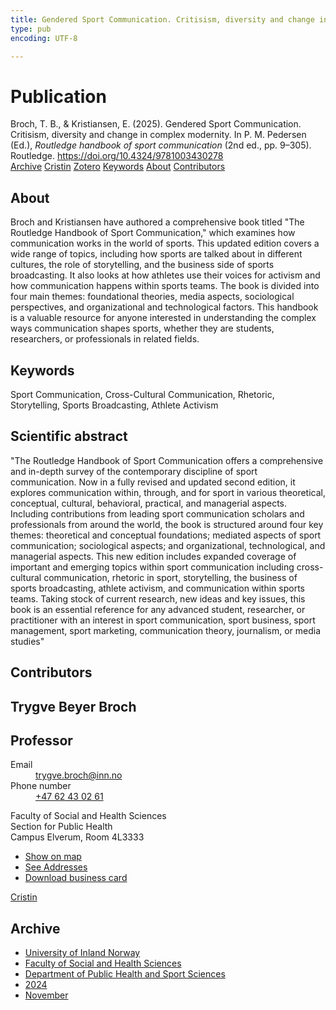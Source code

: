 ```yaml
---
title: Gendered Sport Communication. Critisism, diversity and change in complex modernity
type: pub
encoding: UTF-8

---
```

<h1>Publication</h1>
<article id="csl-bib-container-VLCSNJGD" class="csl-bib-container">
  <div class="csl-bib-body"> <div class="csl-entry">Broch, T. B., &#38; Kristiansen, E. (2025). Gendered Sport Communication. Critisism, diversity and change in complex modernity. In P. M. Pedersen (Ed.), <i>Routledge handbook of sport communication</i> (2nd ed., pp. 9–305). Routledge. <a href="https://doi.org/10.4324/9781003430278">https://doi.org/10.4324/9781003430278</a></div> </div>
  <div class="csl-bib-buttons">
    <a href="#taxonomy-article-VLCSNJGD" alt="archive" class="csl-bib-button">Archive</a>
    <a href="https://app.cristin.no/results/show.jsf?id=2320576" alt="Cristin" class="csl-bib-button">Cristin</a>
    <a href="http://zotero.org/groups/5881554/items/VLCSNJGD" alt="Zotero" class="csl-bib-button">Zotero</a>
    <a href="#keywords-article-VLCSNJGD" alt="keywords" class="csl-bib-button">Keywords</a>
    <a href="#about-article-VLCSNJGD" alt="about_pub" class="csl-bib-button">About</a>
    <a href="#contributors-article-VLCSNJGD" alt="contributors" class="csl-bib-button">Contributors</a>
  </div>
  <div id="csl-bib-meta-container-VLCSNJGD"></div>
</article>
<div id="csl-bib-meta-VLCSNJGD" class="csl-bib-meta">
  <article id="about-article-VLCSNJGD" class="about_pub-article">
    <h1>About</h1>
    Broch and Kristiansen have authored a comprehensive book titled "The Routledge Handbook of Sport Communication," which examines how communication works in the world of sports. This updated edition covers a wide range of topics, including how sports are talked about in different cultures, the role of storytelling, and the business side of sports broadcasting. It also looks at how athletes use their voices for activism and how communication happens within sports teams. The book is divided into four main themes: foundational theories, media aspects, sociological perspectives, and organizational and technological factors. This handbook is a valuable resource for anyone interested in understanding the complex ways communication shapes sports, whether they are students, researchers, or professionals in related fields.
  </article>
  <article id="keywords-article-VLCSNJGD" class="keywords-article">
    <h1>Keywords</h1>
    Sport Communication, Cross-Cultural Communication, Rhetoric, Storytelling, Sports Broadcasting, Athlete Activism
  </article>
  <article id="abstract-article-VLCSNJGD" class="abstract-article">
    <h1>Scientific abstract</h1>
    "The Routledge Handbook of Sport Communication offers a comprehensive and in-depth survey of the contemporary discipline of sport communication. Now in a fully revised and updated second edition, it explores communication within, through, and for sport in various theoretical, conceptual, cultural, behavioral, practical, and managerial aspects. Including contributions from leading sport communication scholars and professionals from around the world, the book is structured around four key themes: theoretical and conceptual foundations; mediated aspects of sport communication; sociological aspects; and organizational, technological, and managerial aspects. This new edition includes expanded coverage of important and emerging topics within sport communication including cross-cultural communication, rhetoric in sport, storytelling, the business of sports broadcasting, athlete activism, and communication within sports teams. Taking stock of current research, new ideas and key issues, this book is an essential reference for any advanced student, researcher, or practitioner with an interest in sport communication, sport business, sport management, sport marketing, communication theory, journalism, or media studies"
  </article>
  <article id="contributors-article-VLCSNJGD" class="contributors-article">
    <h1>Contributors</h1>
    <div class="personas"> <div class="vrtx-hinn-person-card"> <div class="photo"> <i class="lar la-user-circle missing-person"></i> </div> <div class="info"> <hgroup><h1>Trygve Beyer Broch</h1> <h2>Professor</h2> </hgroup><dl> <dt>Email</dt> <dd> <a href="mailto:trygve.broch@inn.no">trygve.broch@inn.no</a> </dd> <dt>Phone number</dt> <dd><a href="tel:+4762430261"> +47 62 43 02 61 </a></dd> </dl> <p> Faculty of Social and Health Sciences<br> Section for Public Health<br> Campus Elverum, Room 4L3333 </p> <ul class="vrtx-hinn-links"> <li><a href="https://www.google.com/maps?q=60.88177,11.53669">Show on map</a></li> <li><a href="https://www.inn.no/english/find-an-employee/trygve-broch.html#vrtx-hinn-addresses">See Addresses</a></li> <li><a href="https://www.inn.no/english/find-an-employee/trygve-broch.html?vrtx=vcf">Download business card</a></li> </ul> </div> </div> <a href="https://app.cristin.no/persons/show.jsf?id=328623" alt="Cristin URL" class="personas-cristin">Cristin</a> </div>
  </article>
  <article id="taxonomy-article-VLCSNJGD" class="taxonomy-article">
    <h1>Archive</h1>
    <ul>
      <li><a href="{{< params subfolder >}}en/archive/?key=3DCRN523">University of Inland Norway</a></li>
      <li><a href="{{< params subfolder >}}en/archive/?key=IDKFS3MX">Faculty of Social and Health Sciences</a></li>
      <li><a href="{{< params subfolder >}}en/archive/?key=FJXE3Z8X">Department of Public Health and Sport Sciences</a></li>
      <li><a href="{{< params subfolder >}}en/archive/?key=DLUBDP8T">2024</a></li>
      <li><a href="{{< params subfolder >}}en/archive/?key=ANWITLIG">November</a></li>
    </ul>
  </article>
</div>
